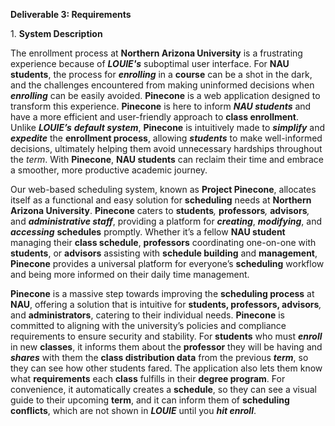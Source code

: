 **Deliverable 3: Requirements**

1\. **System Description**

The enrollment process at **Northern Arizona University** is a frustrating experience because of **_LOUIE's_** suboptimal user interface. For **NAU students**, the process for **_enrolling_** in a **course** can be a shot in the dark, and the challenges encountered from making uninformed decisions when **_enrolling_** can be easily avoided. **Pinecone** is a web application designed to transform this experience. **Pinecone** is here to inform **_NAU students_** and have a more efficient and user-friendly approach to **class enrollment**. Unlike **_LOUIE’s_** **_default system_**, **Pinecone** is intuitively made to **_simplify_** and **_expedite_** the **enrollment process**, allowing **_students_** to make well-informed decisions, ultimately helping them avoid unnecessary hardships throughout the _term_. With **Pinecone**, **NAU students** can reclaim their time and embrace a smoother, more productive academic journey.&#x20; 

Our web-based scheduling system, known as **Project Pinecone**, allocates itself as a functional and easy solution for **scheduling** needs at **Northern Arizona University**. **Pinecone** caters to **students**_,_ **professors**_,_ **advisors**_,_ and **_administrative staff_**, providing a platform for **_creating_**, **_modifying_**, and **_accessing_** **schedules** promptly. Whether it’s a fellow **NAU student** managing their **class schedule**, **professors** coordinating one-on-one with **students**, or **advisors** assisting with **schedule building** and **management**, **Pinecone** provides a universal platform for everyone’s **scheduling** workflow and being more informed on their daily time management.

**Pinecone** is a massive step towards improving the **scheduling process** at **NAU**, offering a solution that is intuitive for **students, professors, advisors**_,_ and **administrators**, catering to their individual needs. **Pinecone** is committed to aligning with the university’s policies and compliance requirements to ensure security and stability. For **students** who must **_enroll_** in new **classes**, it informs them about the **professor** they will be having and **_shares_** with them the **class distribution data** from the previous **_term_**, so they can see how other students fared. The application also lets them know what **requirements** each **class** fulfills in their **degree program**. For convenience, it automatically creates a **schedule**, so they can see a visual guide to their upcoming **term**, and it can inform them of **scheduling conflicts**, which are not shown in **_LOUIE_** until you **_hit enroll_**.

